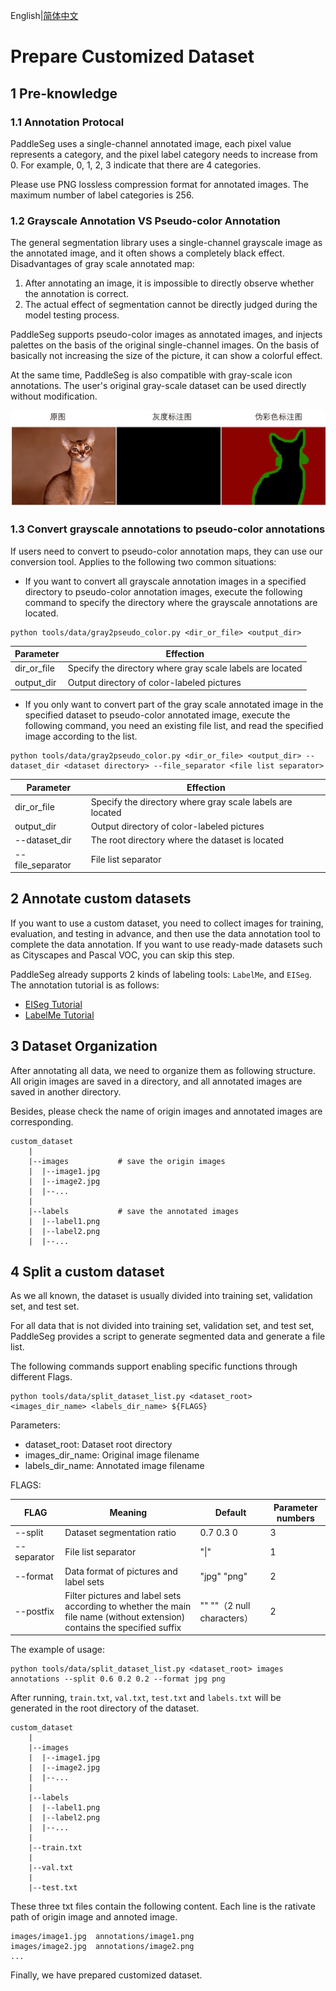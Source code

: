 English|[简体中文](marker_cn.md)
# Prepare Customized Dataset

## 1 Pre-knowledge

### 1.1 Annotation Protocal

PaddleSeg uses a single-channel annotated image, each pixel value represents a category, and the pixel label category needs to increase from 0. For example, 0, 1, 2, 3 indicate that there are 4 categories.

Please use PNG lossless compression format for annotated images. The maximum number of label categories is 256.

### 1.2 Grayscale Annotation VS Pseudo-color Annotation

The general segmentation library uses a single-channel grayscale image as the annotated image, and it often shows a completely black effect. Disadvantages of gray scale annotated map:
1. After annotating an image, it is impossible to directly observe whether the annotation is correct.
2. The actual effect of segmentation cannot be directly judged during the model testing process.

PaddleSeg supports pseudo-color images as annotated images, and injects palettes on the basis of the original single-channel images. On the basis of basically not increasing the size of the picture, it can show a colorful effect.

At the same time, PaddleSeg is also compatible with gray-scale icon annotations. The user's original gray-scale dataset can be used directly without modification.

<div align="center">
<img src="../image/image-11.png"  width = "600" />  
</div>

### 1.3 Convert grayscale annotations to pseudo-color annotations

If users need to convert to pseudo-color annotation maps, they can use our conversion tool. Applies to the following two common situations:
* If you want to convert all grayscale annotation images in a specified directory to pseudo-color annotation images, execute the following command to specify the directory where the grayscale annotations are located.
```buildoutcfg
python tools/data/gray2pseudo_color.py <dir_or_file> <output_dir>
```

|Parameter|Effection|
|-|-|
|dir_or_file|Specify the directory where gray scale labels are located|
|output_dir|Output directory of color-labeled pictures|

* If you only want to convert part of the gray scale annotated image in the specified dataset to pseudo-color annotated image, execute the following command, you need an existing file list, and read the specified image according to the list.
```buildoutcfg
python tools/data/gray2pseudo_color.py <dir_or_file> <output_dir> --dataset_dir <dataset directory> --file_separator <file list separator>
```
|Parameter|Effection|
|-|-|
|dir_or_file|Specify the directory where gray scale labels are located|
|output_dir|Output directory of color-labeled pictures|
|--dataset_dir|The root directory where the dataset is located|
|--file_separator|File list separator|

## 2 Annotate custom datasets

If you want to use a custom dataset, you need to collect images for training, evaluation, and testing in advance, and then use the data annotation tool to complete the data annotation. If you want to use ready-made datasets such as Cityscapes and Pascal VOC, you can skip this step.

PaddleSeg already supports 2 kinds of labeling tools: `LabelMe`, and `EISeg`. The annotation tutorial is as follows:

- [EISeg Tutorial](../../../EISeg/README.md)
- [LabelMe Tutorial](../transform/transform.md)
## 3 Dataset Organization

After annotating all data, we need to organize them as following structure. All origin images are saved in a directory, and all annotated images are saved in another directory.

Besides, please check the name of origin images and annotated images are corresponding.

```
custom_dataset
    |
    |--images           # save the origin images
    |  |--image1.jpg
    |  |--image2.jpg
    |  |--...
    |
    |--labels           # save the annotated images
    |  |--label1.png
    |  |--label2.png
    |  |--...
```

## 4 Split a custom dataset

As we all known, the dataset is usually divided into training set, validation set, and test set.

For all data that is not divided into training set, validation set, and test set, PaddleSeg provides a script to generate segmented data and generate a file list.

The following commands support enabling specific functions through different Flags.

```
python tools/data/split_dataset_list.py <dataset_root> <images_dir_name> <labels_dir_name> ${FLAGS}
```

Parameters:
- dataset_root: Dataset root directory
- images_dir_name: Original image filename
- labels_dir_name: Annotated image filename

FLAGS:

|FLAG|Meaning|Default|Parameter numbers|
|-|-|-|-|
|--split|Dataset segmentation ratio|0.7 0.3 0|3|
|--separator|File list separator|"&#124;"|1|
|--format|Data format of pictures and label sets|"jpg"  "png"|2|
|--postfix|Filter pictures and label sets according to whether the main file name (without extension) contains the specified suffix|""   ""（2 null characters）|2|

The example of usage:
```
python tools/data/split_dataset_list.py <dataset_root> images annotations --split 0.6 0.2 0.2 --format jpg png
```

After running, `train.txt`, `val.txt`, `test.txt` and `labels.txt` will be generated in the root directory of the dataset.

```
custom_dataset
    |
    |--images
    |  |--image1.jpg
    |  |--image2.jpg
    |  |--...
    |
    |--labels
    |  |--label1.png
    |  |--label2.png
    |  |--...
    |
    |--train.txt
    |
    |--val.txt
    |
    |--test.txt
```


These three txt files contain the following content. Each line is the rativate path of origin image and annoted image.
```
images/image1.jpg  annotations/image1.png
images/image2.jpg  annotations/image2.png
...
```

Finally, we have prepared customized dataset.
